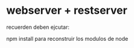 # webserver + restserver

recuerden deben ejcutar:

npm install para reconstruir los modulos de node

